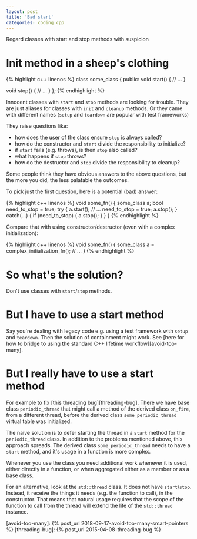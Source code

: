 ```yaml
---
layout: post
title: 'Bad start'
categories: coding cpp
---
```


Regard classes with start and stop methods with suspicion


# Init method in a sheep's clothing

{% highlight c++ linenos %}
class some_class {
public:
  void start() {
    // ...
  }

  void stop() {
    // ...
  }
};
{% endhighlight %}

Innocent classes with `start` and `stop` methods are looking for trouble. They
are just aliases for classes with `init` and `cleanup` methods. Or they came
with different names (`setup` and `teardown` are popular with test frameworks)

They raise questions like:

- how does the user of the class ensure `stop` is always called?
- how do the constructor and `start` divide the responsibility to initialize?
- if `start` fails (e.g. throws), is then `stop` also called?
- what happens if `stop` throws?
- how do the destructor and `stop` divide the responsibility to cleanup?

Some people think they have obvious answers to the above questions, but the
more you did, the less palatable the outcomes.

To pick just the first question, here is a potential (bad) answer:

{% highlight c++ linenos %}
void some_fn() {
  some_class a;
  bool need_to_stop = true;
  try
  {
    a.start();
    // ...
    need_to_stop = true;
    a.stop();
  }
  catch(...)
  {
    if (need_to_stop) {
      a.stop();
    }
  }
}
{% endhighlight %}

Compare that with using constructor/destructor (even with a complex
initialization):

{% highlight c++ linenos %}
void some_fn() {
  some_class a = complex_initialization_fn();
  // ...
}
{% endhighlight %}


# So what's the solution?

Don't use classes with `start`/`stop` methods.


# But I have to use a start method

Say you're dealing with legacy code e.g. using a test framework with `setup`
and `teardown`. Then the solution of containment might work. See
[here for how to bridge to using the standard C++ lifetime
workflow][avoid-too-many].


# But I really have to use a start method

For example to fix [this threading bug][threading-bug]. There we have base
class `periodic_thread` that might call a method of the derived class
`on_fire`, from a different thread, before the derived class
`some_periodic_thread` virtual table was initialized.

The naive solution is to defer starting the thread in a `start` method for the
`periodic_thread` class. In addition to the problems mentioned above, this
approach spreads. The derived class `some_periodic_thread` needs to have a
`start` method, and it's usage in a function is more complex.

Whenever you use the class you need additional work whenever it is used, either
directly in a function, or when aggregated either as a member or as a base
class.

For an alternative, look at the `std::thread` class. It does not have
`start`/`stop`. Instead, it receive the things it needs (e.g. the function to
call), in the constructor. That means that natural usage requires that the
scope of the function to call from the thread will extend the life of the
`std::thread` instance.


[avoid-too-many]: {% post_url 2018-09-17-avoid-too-many-smart-pointers %}
[threading-bug]:  {% post_url 2015-04-08-threading-bug %}

